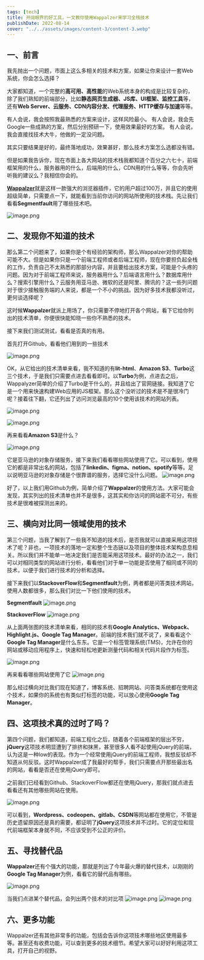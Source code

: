 ```yaml
---
tags: [tech]
title: 开阔眼界的好工具，一文教你使用Wappalzer来学习全栈技术
publishDate: 2022-08-14
cover: "../../assets/images/content-3/content-3.webp"
---
```

## 一、前言
我先抛出一个问题，市面上这么多相关的技术和方案，如果让你来设计一套Web系统，你会怎么选择？

大家都知道，一个完整的**高可用、高性能**的Web系统本身的构成是比较复杂的，除了我们熟知的前端部分，比如**静态网页生成器、JS库、UI框架、监控工具**等，还有**Web Server、云服务、CDN内容分发、代理服务、HTTP缓存与加速**等等。

有人会说，我会按照我最熟悉的方案来设计，这样风险最小。
有人会说，我会先Google一些成熟的方案，然后分别预研一下，使用效果最好的方案。
有人会说，我会直接找技术大牛，他做的一定没问题。

其实只要结果是好的，最终落地成功，效果甚好，那么技术方案怎么选都没有错。

但是如果我告诉你，现在市面上各大网站的技术栈我都知道个百分之六七十，前端框架用的什么，服务器用的什么，后端用的什么，CDN用的什么等等，你会先听听我的建议么？我相信你会的。

[**Wappalzer**](https://www.wappalyzer.com/)就是这样一款强大的浏览器插件，它的用户超过100万，并且它的使用超级简单，只需要点一下，就能看到当前你访问的网站所使用的技术栈。先让我们看看**Segmentfault**用了哪些技术吧。

![image.png](../../assets/images/content-3/content-3-1.webp)

## 二、发现你不知道的技术
那么第二个问题来了，如果你是个有经验的架构师，那么Wappalzer对你的帮助可能不大。但是如果你只是一个前端工程师或者后端工程师，现在你要担负起全栈的工作，负责自己不太熟悉的那部分内容，并且要给出技术方案，可能是个头疼的问题。因为对于前端工程师来说，服务器用什么？后端语言用什么？数据库用什么？搜索引擎用什么？云服务用亚马逊、微软的还是阿里、腾讯的？这一些列问题对于很少接触服务端的人来说，都是一个不小的挑战。因为好多技术我都没听过，更何谈选择呢？

这时候**Wappalzer**就派上用场了，你只需要不停地打开各个网站，看下它给你列出的技术清单，你便很快能知晓一些你不熟悉的技术。

接下来我们测试测试，看看是否真的有用。

首先打开Github，看看他们用到的一些技术

![image.png](../../assets/images/content-3/content-3-2.webp)

OK，从它给出的技术清单来看，我不知道的有**lit-html**、**Amazon S3**、**Turbo**这三个技术，于是我们只需要点进去看看即可。以**Turbo**为例，点进去之后，Wappalyzer简单的介绍了Turbo是干什么的，并且给出了官网链接。我知道了它是一个用来快速构建Web应用的JS框架。那么这个没听过的技术是不是很冷门呢？接着往下翻，它还列出了访问浏览最高的10个使用该技术的网站列表。

![image.png](../../assets/images/content-3/content-3-3.webp)

![image.png](../../assets/images/content-3/content-3-4.webp)

再来看看**Amazon S3**是什么？

![image.png](../../assets/images/content-3/content-3-5.webp)

它是亚马逊的对象存储服务，接下来我们看看哪些网站使用了它。可以看到，使用它的都是非常出名的网站，包括了**linkedin、figma、notion、spotify**等等。足以说明亚马逊的对象存储是个很靠谱的服务，选择它没什么问题。
![image.png](../../assets/images/content-3/content-3-6.webp)

好了，以上我们用Github为例，简单介绍了**Wappalzer**的使用方法。大家可能会发现，其实列出的技术清单也并不是很多，这其实和你访问的网站密不可分，有些技术是很难被探测出来的。

## 三、横向对比同一领域使用的技术
第三个问题，当我了解到了一些我不知道的技术后，是否我就可以直接采用这项技术了呢？非也，一项技术的落地一定和整个生态链以及项目的整体技术架构息息相关。所以我们并不能单一地决定我们是否能采用这项技术。最好的办法之一，我们可以对相同类型的网站进行分析，看看他们对于单一功能是否使用了相同或不同的技术，以便于我们进行技术的分析和选择。

接下来我们以**StackoverFlow**和**Segmentfault**为例，两者都是问答类技术网站，使用人数都很多，那么我们对比一下他们使用的技术。

**Segmentfault**
![image.png](../../assets/images/content-3/content-3-7.webp)

**StackoverFlow**
![image.png](../../assets/images/content-3/content-3-8.webp)

从上面两张图的技术清单来看，相同的技术有**Google Analytics、Webpack、Highlight.js、Google Tag Manager**。前端的技术我们就不说了，来看看这个**Google Tag Manager**是什么东东。它是一个标签管理系统(TMS)，允许在你的网站或移动应用程序上，快速和轻松地更新测量代码和相关代码片段作为标签。

![image.png](../../assets/images/content-3/content-3-9.webp)

再来看看哪些网站使用了它
![image.png](../../assets/images/content-3/content-3-10.webp)

那么经过横向对比我们现在知道了，博客系统、招聘网站、问答类系统都在使用这个技术，如果你的系统也有类似打标签的功能，可以放心使用**Google Tag Manager**。

## 四、这项技术真的过时了吗？
第四个问题，我们都知道，前端工程化之后，随着各个前端框架的层出不穷，**jQuery**这项技术明显遭到了排挤和抹黑，甚至很多人看不起使用jQuery的前端，认为这是一种low的表现。作为一个经常使用jQuery的前端工程师，我想反驳却不知道从何反驳。这时Wappalzer成了我最好的帮手，我们只需要点开那些最出名的网站，看看是否还在使用jQuery即可。

之前我们已经看到Github、StackoverFlow都还在使用jQuery，那我们就点进去看看还有其他哪些网站在使用。

![image.png](../../assets/images/content-3/content-3-11.webp)

可以看到，**Wordpress、codeopen、gitlab、CSDN**等网站都在使用它，不管是历史遗留原因还是真的需要，都证明了**jQuery**这项技术并不过时。它的定位和现代前端框架本身就不同，不应该受到不公正的评价。

## 五、寻找替代品
**Wappalzer**还有个强大的功能，那就是列出了今年最火爆的替代技术，以刚刚的**Google Tag Manager**为例，看看它的替代品有哪些。

![image.png](../../assets/images/content-3/content-3-12.webp)

当我们点进某个替代品，会列出两个技术的对比项
![image.png](../../assets/images/content-3/content-3-13.webp)
![image.png](../../assets/images/content-3/content-3-14.webp)

## 六、更多功能
Wappalzer还有其他非常多的功能，包括会告诉你这项技术哪些地区使用最多等。甚至还有收费功能，可以查到更多的技术细节。希望大家可以好好利用这项工具，打开自己的视野。

